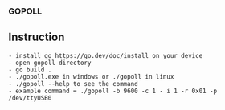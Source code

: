 ### GOPOLL ###

## Instruction ##
    - install go https://go.dev/doc/install on your device
    - open gopoll directory
    - go build . 
    - ./gopoll.exe in windows or ./gopoll in linux
    - ./gopoll --help to see the command
    - example command = ./gopoll -b 9600 -c 1 - i 1 -r 0x01 -p /dev/ttyUSB0

